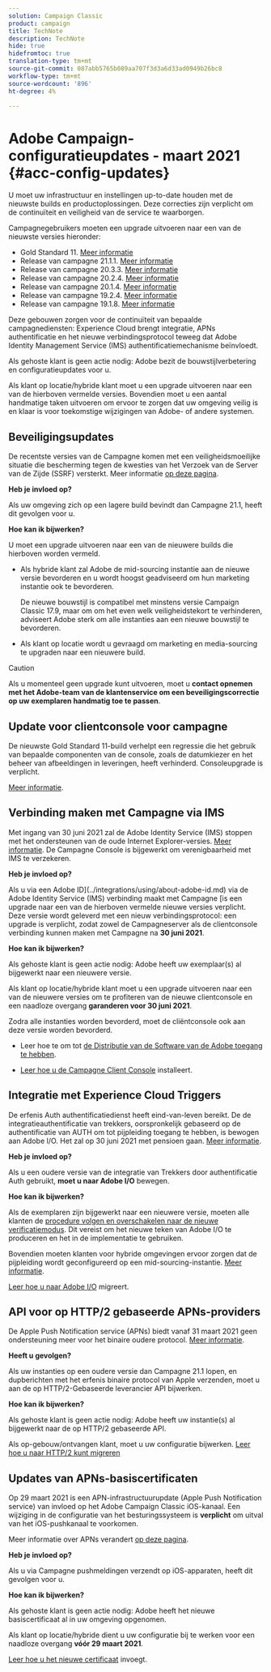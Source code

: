 ```yaml
---
solution: Campaign Classic
product: campaign
title: TechNote
description: TechNote
hide: true
hidefromtoc: true
translation-type: tm+mt
source-git-commit: 087abb5765b089aa707f3d3a6d33ad0949b26bc8
workflow-type: tm+mt
source-wordcount: '896'
ht-degree: 4%

---
```



# Adobe Campaign-configuratieupdates - maart 2021 {#acc-config-updates}

U moet uw infrastructuur en instellingen up-to-date houden met de nieuwste builds en productoplossingen. Deze correcties zijn verplicht om de continuïteit en veiligheid van de service te waarborgen.

Campagnegebruikers moeten een upgrade uitvoeren naar een van de nieuwste versies hieronder:

* Gold Standard 11. [Meer informatie](../rn/using/gold-standard.md)
* Release van campagne 21.1.1. [Meer informatie](../rn/using/latest-release.md)
* Release van campagne 20.3.3. [Meer informatie](../rn/using/release--20-3.md)
* Release van campagne 20.2.4. [Meer informatie](../rn/using/release--20-2.md)
* Release van campagne 20.1.4. [Meer informatie](../rn/using/release--20-1.md)
* Release van campagne 19.2.4. [Meer informatie](../rn/using/release--19-2.md)
* Release van campagne 19.1.8. [Meer informatie](../rn/using/release--19-1.md)

Deze gebouwen zorgen voor de continuïteit van bepaalde campagnediensten: Experience Cloud brengt integratie, APNs authentificatie en het nieuwe verbindingsprotocol teweeg dat Adobe Identity Management Service (IMS) authentificatiemechanisme beïnvloedt.

Als gehoste klant is geen actie nodig: Adobe bezit de bouwstijlverbetering en configuratieupdates voor u.

Als klant op locatie/hybride klant moet u een upgrade uitvoeren naar een van de hierboven vermelde versies. Bovendien moet u een aantal handmatige taken uitvoeren om ervoor te zorgen dat uw omgeving veilig is en klaar is voor toekomstige wijzigingen van Adobe- of andere systemen.

## Beveiligingsupdates

De recentste versies van de Campagne komen met een veiligheidsmoeilijke situatie die bescherming tegen de kwesties van het Verzoek van de Server van de Zijde (SSRF) versterkt. Meer informatie [op deze pagina](https://helpx.adobe.com/nl/security/products/campaign/apsb21-04.html).

**Heb je invloed op?**

Als uw omgeving zich op een lagere build bevindt dan Campagne 21.1, heeft dit gevolgen voor u.

**Hoe kan ik bijwerken?**

U moet een upgrade uitvoeren naar een van de nieuwere builds die hierboven worden vermeld.

* Als hybride klant zal Adobe de mid-sourcing instantie aan de nieuwe versie bevorderen en u wordt hoogst geadviseerd om hun marketing instantie ook te bevorderen.

   De nieuwe bouwstijl is compatibel met minstens versie Campaign Classic 17.9, maar om om het even welk veiligheidstekort te verhinderen, adviseert Adobe sterk om alle instanties aan een nieuwe bouwstijl te bevorderen. 

* Als klant op locatie wordt u gevraagd om marketing en media-sourcing te upgraden naar een nieuwere build.

>[!CAUTION]
>
>Als u momenteel geen upgrade kunt uitvoeren, moet u **contact opnemen met het Adobe-team van de klantenservice om een beveiligingscorrectie op uw exemplaren handmatig toe te passen**.


## Update voor clientconsole voor campagne

De nieuwste Gold Standard 11-build verhelpt een regressie die het gebruik van bepaalde componenten van de console, zoals de datumkiezer en het beheer van afbeeldingen in leveringen, heeft verhinderd. Consoleupgrade is verplicht.

[Meer informatie](../rn/using/gold-standard.md).

## Verbinding maken met Campagne via IMS

Met ingang van 30 juni 2021 zal de Adobe Identity Service (IMS) stoppen met het ondersteunen van de oude Internet Explorer-versies. [Meer informatie](https://helpx.adobe.com/x-productkb/global/update-operating-system-and-browser.html). De Campagne Console is bijgewerkt om verenigbaarheid met IMS te verzekeren.

**Heb je invloed op?**

Als u via een Adobe ID](../integrations/using/about-adobe-id.md) via de Adobe Identity Service (IMS) verbinding maakt met Campagne [is een upgrade naar een van de hierboven vermelde nieuwe versies verplicht. Deze versie wordt geleverd met een nieuw verbindingsprotocol: een upgrade is verplicht, zodat zowel de Campagneserver als de clientconsole verbinding kunnen maken met Campagne na **30 juni 2021**.

**Hoe kan ik bijwerken?**

Als gehoste klant is geen actie nodig: Adobe heeft uw exemplaar(s) al bijgewerkt naar een nieuwere versie.

Als klant op locatie/hybride klant moet u een upgrade uitvoeren naar een van de nieuwere versies om te profiteren van de nieuwe clientconsole en een naadloze overgang **garanderen voor 30 juni 2021**.

Zodra alle instanties worden bevorderd, moet de cliëntconsole ook aan deze versie worden bevorderd.

* Leer hoe te om tot [de Distributie van de Software van de Adobe toegang te hebben](https://experienceleague.adobe.com/docs/experience-cloud/software-distribution/home.html?lang=en).

* [Leer hoe u de Campagne Client Console](../installation/using/installing-the-client-console.md) installeert.

## Integratie met Experience Cloud Triggers

De erfenis Auth authentificatiedienst heeft eind-van-leven bereikt. De de integratieauthentificatie van trekkers, oorspronkelijk gebaseerd op de authentificatie van AUTH om tot pijpleiding toegang te hebben, is bewogen aan Adobe I/O. Het zal op 30 juni 2021 met pensioen gaan. [Meer informatie](https://experienceleaguecommunities.adobe.com/t5/adobe-analytics-discussions/adobe-analytics-legacy-api-end-of-life-notice/td-p/385411).

**Heb je invloed op?**

Als u een oudere versie van de integratie van Trekkers door authentificatie Auth gebruikt, **moet u naar Adobe I/O** bewegen.

**Hoe kan ik bijwerken?**

Als de exemplaren zijn bijgewerkt naar een nieuwere versie, moeten alle klanten de [procedure volgen en overschakelen naar de nieuwe verificatiemodus](../integrations/using/configuring-adobe-io.md). Dit vereist om het nieuwe teken van Adobe I/O te produceren en het in de implementatie te gebruiken.  

Bovendien moeten klanten voor hybride omgevingen ervoor zorgen dat de pijpleiding wordt geconfigureerd op een mid-sourcing-instantie. [Meer informatie](../integrations/using/configuring-pipeline.md).

[Leer hoe u naar Adobe I/O](../integrations/using/configuring-adobe-io.md) migreert.

## API voor op HTTP/2 gebaseerde APNs-providers

De Apple Push Notification service (APNs) biedt vanaf 31 maart 2021 geen ondersteuning meer voor het binaire oudere protocol. [Meer informatie](https://developer.apple.com/news/?id=c88acm2b).

**Heeft u gevolgen?**

Als uw instanties op een oudere versie dan Campagne 21.1 lopen, en dupberichten met het erfenis binaire protocol van Apple verzenden, moet u aan de op HTTP/2-Gebaseerde leverancier API bijwerken.

**Hoe kan ik bijwerken?**

Als gehoste klant is geen actie nodig: Adobe heeft uw instantie(s) al bijgewerkt naar de op HTTP/2 gebaseerde API.

Als op-gebouw/ontvangen klant, moet u uw configuratie bijwerken. [Leer hoe u naar HTTP/2 kunt migreren](https://helpx.adobe.com/campaign/kb/migrate-to-apns-http2.html)

## Updates van APNs-basiscertificaten

Op 29 maart 2021 is een APN-infrastructuurupdate (Apple Push Notification service) van invloed op het Adobe Campaign Classic iOS-kanaal. Een wijziging in de configuratie van het besturingssysteem is **verplicht** om uitval van het iOS-pushkanaal te voorkomen.

Meer informatie over APNs verandert [op deze pagina](https://developer.apple.com/news/?id=7gx0a2lp).

**Heb je invloed op?**

Als u via Campagne pushmeldingen verzendt op iOS-apparaten, heeft dit gevolgen voor u.

**Hoe kan ik bijwerken?**

Als gehoste klant is geen actie nodig: Adobe heeft het nieuwe basiscertificaat al in uw omgeving opgenomen.

Als klant op locatie/hybride dient u uw configuratie bij te werken voor een naadloze overgang **vóór 29 maart 2021**.

[Leer hoe u het nieuwe certificaat](ios-certificate-update.md) invoegt.
